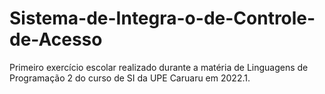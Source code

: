 # Sistema-de-Integra-o-de-Controle-de-Acesso
Primeiro exercício escolar realizado durante a matéria de Linguagens de Programação 2 do curso de SI da UPE Caruaru em 2022.1.
